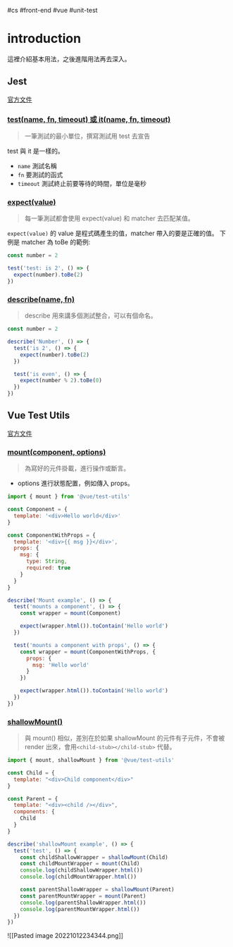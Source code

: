 #cs #front-end #vue #unit-test 

# introduction
這裡介紹基本用法，之後進階用法再去深入。

## Jest
[官方文件](https://jestjs.io/docs/getting-started)

### [test(name, fn, timeout) 或 it(name, fn, timeout)](https://jestjs.io/docs/api#testname-fn-timeout)
> 一筆測試的最小單位，撰寫測試用 test 去宣告 

test 與 it 是一樣的。

- `name` 測試名稱
- `fn` 要測試的函式
- `timeout` 測試終止前要等待的時間，單位是毫秒

### [expect(value)](https://jestjs.io/docs/expect#expectvalue)
> 每一筆測試都會使用 expect(value) 和 matcher 去匹配某值。

`expect(value)` 的 value 是程式碼產生的值，matcher 帶入的要是正確的值。
下例是 matcher 為 toBe 的範例:
```js
const number = 2

test('test: is 2', () => {
  expect(number).toBe(2)
})
```

### [describe(name, fn)](https://jestjs.io/docs/api#describename-fn)
> describe 用來講多個測試整合，可以有個命名。

```jsx
const number = 2

describe('Number', () => {
  test('is 2', () => {
    expect(number).toBe(2)
  })

  test('is even', () => {
    expect(number % 2).toBe(0)
  })
})
```

## Vue Test Utils
[官方文件](https://v1.test-utils.vuejs.org/)

### [mount(component, options)](https://next.vue-test-utils.vuejs.org/api/#mount)
> 為寫好的元件掛載，進行操作或斷言。
- options 進行狀態配置，例如傳入 props。

```jsx
import { mount } from '@vue/test-utils'

const Component = {
  template: '<div>Hello world</div>'
}

const ComponentWithProps = {
  template: '<div>{{ msg }}</div>',
  props: {
    msg: {
      type: String,
      required: true
    }
  }
}

describe('Mount example', () => {
  test('mounts a component', () => {
    const wrapper = mount(Component)

    expect(wrapper.html()).toContain('Hello world')
  })

  test('mounts a component with props', () => {
    const wrapper = mount(ComponentWithProps, {
      props: {
        msg: 'Hello world'
      }
    })

    expect(wrapper.html()).toContain('Hello world')
  })
})
```

### [shallowMount()](https://next.vue-test-utils.vuejs.org/api/#shallowmount)
> 與 mount() 相似，差別在於如果 shallowMount 的元件有子元件，不會被 render 出來，會用`<child-stub></child-stub>` 代替。

```jsx
import { mount, shallowMount } from '@vue/test-utils'

const Child = {
  template: "<div>Child component</div>"
}

const Parent = {
  template: "<div><child /></div>",
  components: {
    Child
  }
}

describe('shallowMount example', () => {
  test('test', () => {
    const childShallowWrapper = shallowMount(Child)
    const childMountWrapper = mount(Child)
    console.log(childShallowWrapper.html())
    console.log(childMountWrapper.html())

    const parentShallowWrapper = shallowMount(Parent)
    const parentMountWrapper = mount(Parent)
    console.log(parentShallowWrapper.html())
    console.log(parentMountWrapper.html())
  })
})
```
![[Pasted image 20221012234344.png]]